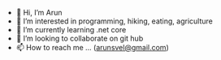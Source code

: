 - 👋 Hi, I’m Arun
- 👀 I’m interested in programming, hiking, eating, agriculture
- 🌱 I’m currently learning .net core
- 💞️ I’m looking to collaborate on git hub
- 📫 How to reach me ... (arunsvel@gmail.com)

<!---
arunsvel/arunsvel is a ✨ special ✨ repository because its `README.md` (this file) appears on your GitHub profile.
You can click the Preview link to take a look at your changes.
--->

